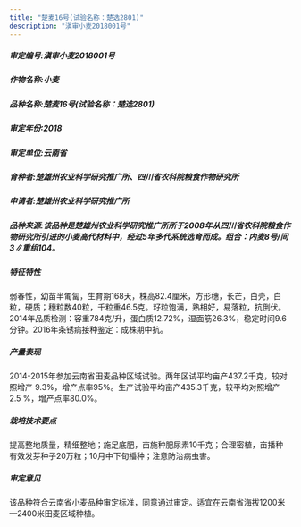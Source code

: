 ```yaml
---
title: "楚麦16号(试验名称：楚选2801)"
description: "滇审小麦2018001号"
---
```

##### 审定编号:滇审小麦2018001号

##### 作物名称:小麦

##### 品种名称:楚麦16号(试验名称：楚选2801)

##### 审定年份:2018

##### 审定单位:云南省

##### 育种者:楚雄州农业科学研究推广所、四川省农科院粮食作物研究所

##### 申请者:楚雄州农业科学研究推广所

##### 品种来源:该品种是楚雄州农业科学研究推广所所于2008年从四川省农科院粮食作物研究所引进的小麦高代材料中，经过5年多代系统选育而成。组合：内麦8号/间3∥重组104。

##### 特征特性
弱春性，幼苗半匍匐，生育期168天，株高82.4厘米，方形穗，长芒，白壳，白粒，硬质；穗粒数40粒，千粒重46.5克。籽粒饱满，熟相好，易落粒，抗倒伏。2014年品质检测：容重784克/升，蛋白质12.72%，湿面筋26.3%，稳定时间9.6分钟。2016年条锈病接种鉴定：成株期中抗。

##### 产量表现
2014-2015年参加云南省田麦品种区域试验。两年区试平均亩产437.2千克，较对照增产 9.3%，增产点率95%。生产试验平均亩产435.3千克，较平均对照增产2.5 %，增产点率80.0%。

##### 栽培技术要点
提高整地质量，精细整地；施足底肥，亩施种肥尿素10千克；合理密植，亩播种有效发芽种子20万粒；10月中下旬播种；注意防治病虫害。

##### 审定意见
该品种符合云南省小麦品种审定标准，同意通过审定。适宜在云南省海拔1200米—2400米田麦区域种植。
